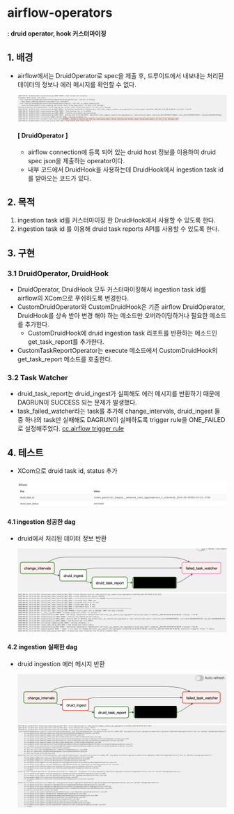 # airflow-operators

#### : druid operator, hook 커스터마이징

## 1. 배경
- airflow에서는 DruidOperator로 spec을 제출 후, 드루이드에서 내보내는 처리된 데이터의 정보나 에러 메시지를 확인할 수 없다.
  
  ![img.png](./resourses/airflow-druidoperator.png)

  #### [ DruidOperator ]
  - airflow connection에 등록 되어 있는 druid host 정보를 이용하여 druid spec json을 제출하는 operator이다.
  - 내부 코드에서 DruidHook을 사용하는데 DruidHook에서 ingestion task id를 받아오는 코드가 있다.

## 2. 목적
  1. ingestion task id를 커스터마이징 한 DruidHook에서 사용할 수 있도록 한다.
  2. ingestion task id 를 이용해 druid task reports API를 사용할 수 있도록 한다.


## 3. 구현
### 3.1 DruidOperator, DruidHook
  - DruidOperator, DruidHook 모두 커스터마이징해서 ingestion task id를 airflow의 XCom으로 푸쉬하도록 변경한다.
  - CustomDruidOperator와 CustomDruidHook은 기존 airflow DruidOperator, DruidHook를 상속 받아 변경 해야 하는 메소드만 오버라이딩하거나 필요한 메소드를 추가한다.
    - CustomDruidHook에 druid ingestion task 리포트를 반환하는 메소드인 get_task_report를 추가한다.
  - CustomTaskReportOperator는 execute 메소드에서 CustomDruidHook의 get_task_report 메소드를 호출한다.
### 3.2 Task Watcher
  - druid_task_report는 druid_ingest가 실피해도 에러 메시지를 반환하기 때문에 DAGRUN이 SUCCESS 되는 문제가 발생했다.
  - task_failed_watcher라는 task를 추가해 change_intervals, druid_ingest 둘 중 하나의 task만 실패해도 DAGRUN이 실패하도록 trigger rule을 ONE_FAILED로 설정해주었다.
    [cc.airflow trigger rule](https://airflow.apache.org/docs/apache-airflow/stable/best-practices.html#example-of-watcher-pattern-with-trigger-rules)

## 4. 테스트
- XCom으로 druid task id, status 추가

  ![img.png](./resourses/airflow-xcom.png)

#### 4.1 ingestion 성공한 dag
- druid에서 처리된 데이터 정보 반환

  ![img.png](./resourses/airflow-dag-success.png)
  ![img.png](./resourses/success-ingest.png)

#### 4.2 ingestion 실패한 dag
- druid ingestion 에러 메시지 반환

  ![img.png](./resourses/airflow-dag-fail.png)
  ![img.png](./resourses/fail-ingest.png)
